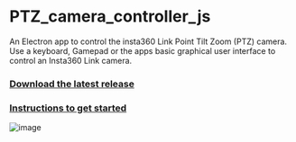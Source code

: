 # PTZ_camera_controller_js
An Electron app to control the insta360 Link Point Tilt Zoom (PTZ) camera. Use a keyboard, Gamepad or the apps basic graphical user interface to control an Insta360 Link camera. 

### [Download the latest release](https://github.com/UUoocl/PTZ_camera_controller_js/releases)

### [Instructions to get started ](https://github.com/UUoocl/PTZ_camera_controller_js/wiki)

![image](https://github.com/UUoocl/PTZ_camera_controller_js/assets/99063397/ad0b4810-a740-4c69-967d-993ebb9c9a45)
